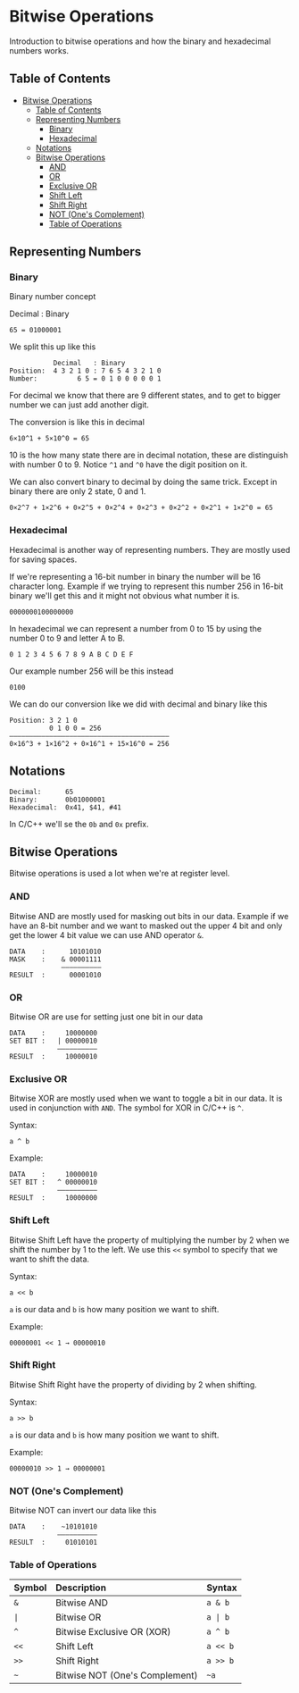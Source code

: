 # Bitwise Operations

Introduction to bitwise operations and how the binary and hexadecimal numbers works.

## Table of Contents

- [Bitwise Operations](#bitwise-operations)
  - [Table of Contents](#table-of-contents)
  - [Representing Numbers](#representing-numbers)
    - [Binary](#binary)
    - [Hexadecimal](#hexadecimal)
  - [Notations](#notations)
  - [Bitwise Operations](#bitwise-operations-1)
    - [AND](#and)
    - [OR](#or)
    - [Exclusive OR](#exclusive-or)
    - [Shift Left](#shift-left)
    - [Shift Right](#shift-right)
    - [NOT (One's Complement)](#not-ones-complement)
    - [Table of Operations](#table-of-operations)

## Representing Numbers

### Binary

Binary number concept

Decimal : Binary

`65 = 01000001`

We split this up like this

```
           Decimal   : Binary
Position:  4 3 2 1 0 : 7 6 5 4 3 2 1 0
Number:          6 5 = 0 1 0 0 0 0 0 1
```

For decimal we know that there are 9 different states, and to get to bigger number we can just add another digit.

The conversion is like this in decimal

```
6×10^1 + 5×10^0 = 65
```

10 is the how many state there are in decimal notation, these are distinguish with number 0 to 9. Notice `^1` and `^0` have the digit position on it.

We can also convert binary to decimal by doing the same trick. Except in binary there are only 2 state, 0 and 1.

```
0×2^7 + 1×2^6 + 0×2^5 + 0×2^4 + 0×2^3 + 0×2^2 + 0×2^1 + 1×2^0 = 65
```

### Hexadecimal

Hexadecimal is another way of representing numbers. They are mostly used for saving spaces.

If we're representing a 16-bit number in binary the number will be 16 character long. Example if we trying to represent this number 256 in 16-bit binary we'll get this and it might not obvious what number it is.

```
0000000100000000
```

In hexadecimal we can represent a number from 0 to 15 by using the number 0 to 9 and letter A to B.

```
0 1 2 3 4 5 6 7 8 9 A B C D E F
```

Our example number 256 will be this instead

```
0100
```

We can do our conversion like we did with decimal and binary like this

```
Position: 3 2 1 0
          0 1 0 0 = 256
––––––––––––––––––––––––––––––––––––––––
0×16^3 + 1×16^2 + 0×16^1 + 15×16^0 = 256
```

## Notations

```
Decimal:      65
Binary:       0b01000001
Hexadecimal:  0x41, $41, #41
```

In C/C++ we'll se the `0b` and `0x` prefix.

## Bitwise Operations

Bitwise operations is used a lot when we're at register level.

### AND

Bitwise AND are mostly used for masking out bits in our data. Example if we have an 8-bit number and we want to masked out the upper 4 bit and only get the lower 4 bit value we can use AND operator `&`.

```
DATA    :      10101010
MASK    :    & 00001111
             ––––––––––
RESULT  :      00001010
```

### OR

Bitwise OR are use for setting just one bit in our data

```
DATA    :     10000000
SET BIT :   | 00000010
            ––––––––––
RESULT  :     10000010
```

### Exclusive OR

Bitwise XOR are mostly used when we want to toggle a bit in our data. It is used in conjunction with `AND`. The symbol for XOR in C/C++ is `^`.

Syntax:

```
a ^ b
```

Example:

```
DATA    :     10000010
SET BIT :   ^ 00000010
            ––––––––––
RESULT  :     10000000
```

### Shift Left

Bitwise Shift Left have the property of multiplying the number by 2 when we shift the number by 1 to the left. We use this `<<` symbol to specify that we want to shift the data.

Syntax:

```
a << b
```

`a` is our data and `b` is how many position we want to shift.

Example:

```
00000001 << 1 → 00000010
```

### Shift Right

Bitwise Shift Right have the property of dividing by 2 when shifting.

Syntax:

```
a >> b
```

`a` is our data and `b` is how many position we want to shift.

Example:

```
00000010 >> 1 → 00000001
```

### NOT (One's Complement)

Bitwise NOT can invert our data like this

```
DATA    :    ~10101010
            ––––––––––
RESULT  :     01010101
```

### Table of Operations

| Symbol | Description                    | Syntax   |
| :----- | :----------------------------- | :------- |
| `&`    | Bitwise AND                    | `a & b`  |
| `\|`   | Bitwise OR                     | `a \| b` |
| `^`    | Bitwise Exclusive OR (XOR)     | `a ^ b`  |
| `<<`   | Shift Left                     | `a << b` |
| `>>`   | Shift Right                    | `a >> b` |
| `~`    | Bitwise NOT (One's Complement) | `~a`     |